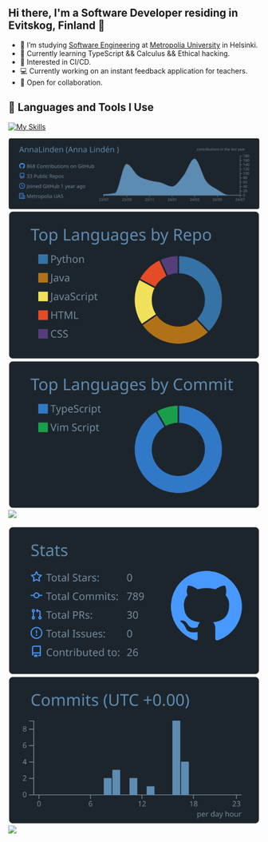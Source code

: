  ## Hi there, I'm a Software Developer residing in Evitskog, Finland 🌲

- 📖 I’m studying [Software Engineering](https://opinto-opas.metropolia.fi/88094/en/67/70331/3319/2490) at [Metropolia University](https://www.metropolia.fi/en) in Helsinki.
- 🌱 Currently learning TypeScript && Calculus && Ethical hacking.
- 🔧 Interested in CI/CD.
- 💻 Currently working on an instant feedback application for teachers.
- 🤝 Open for collaboration.

## 💼 Languages and Tools I Use

[![My Skills](https://skillicons.dev/icons?i=jenkins,docker,ts,js,react,express,mongo,nodejs,npm,java,py,flask,html,css,mysql,postgres,hibernate,git,github,gitlab&theme=light)](https://skillicons.dev)






[![](https://raw.githubusercontent.com/AnnaLinden/AnnaLinden/master/profile-summary-card-output/city_lights/0-profile-details.svg)](https://github.com/vn7n24fzkq/github-profile-summary-cards)
[![](https://raw.githubusercontent.com/AnnaLinden/AnnaLinden/master/profile-summary-card-output/city_lights/1-repos-per-language.svg)](https://github.com/vn7n24fzkq/github-profile-summary-cards) [![](https://raw.githubusercontent.com/AnnaLinden/AnnaLinden/master/profile-summary-card-output/city_lights/2-most-commit-language.svg)](https://github.com/vn7n24fzkq/github-profile-summary-cards)
[![](https://github-profile-summary-cards.vercel.app/api/cards/most-commit-language?username=AnnaLinden&theme=city_lights)](https://github.com/vn7n24fzkq/github-profile-summary-cards)


[![](https://raw.githubusercontent.com/AnnaLinden/AnnaLinden/master/profile-summary-card-output/city_lights/3-stats.svg)](https://github.com/vn7n24fzkq/github-profile-summary-cards) [![](https://raw.githubusercontent.com/AnnaLinden/AnnaLinden/master/profile-summary-card-output/city_lights/4-productive-time.svg)](https://github.com/vn7n24fzkq/github-profile-summary-cards)
[![](http://github-profile-summary-cards.vercel.app/api/cards/productive-time?username=AnnaLinden&theme=city_lights&utcOffset=2)](https://github.com/vn7n24fzkq/github-profile-summary-cards)

